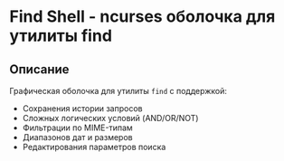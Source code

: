 # Find Shell - ncurses оболочка для утилиты find

## Описание
Графическая оболочка для утилиты `find` с поддержкой:
- Сохранения истории запросов
- Сложных логических условий (AND/OR/NOT)
- Фильтрации по MIME-типам
- Диапазонов дат и размеров
- Редактирования параметров поиска
